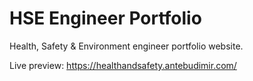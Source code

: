# HSE Engineer Portfolio

Health, Safety & Environment engineer portfolio website.

Live preview: https://healthandsafety.antebudimir.com/
